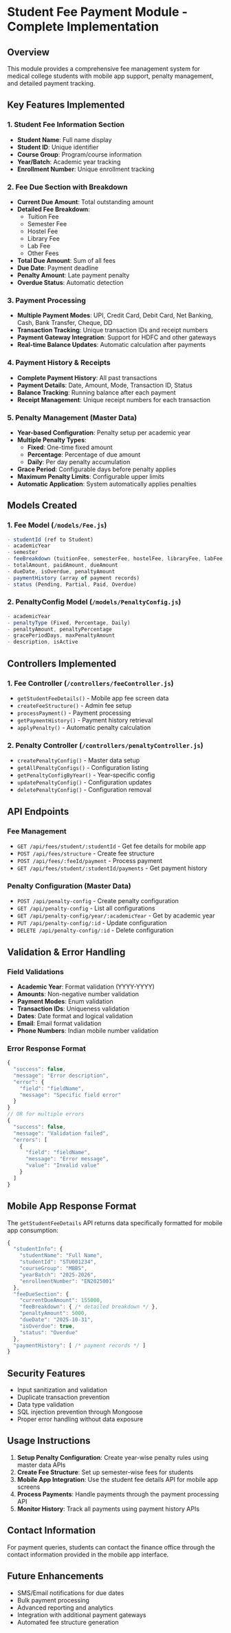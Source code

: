 # Student Fee Payment Module - Complete Implementation

## Overview
This module provides a comprehensive fee management system for medical college students with mobile app support, penalty management, and detailed payment tracking.

## Key Features Implemented

### 1. Student Fee Information Section
- **Student Name**: Full name display
- **Student ID**: Unique identifier
- **Course Group**: Program/course information
- **Year/Batch**: Academic year tracking
- **Enrollment Number**: Unique enrollment tracking

### 2. Fee Due Section with Breakdown
- **Current Due Amount**: Total outstanding amount
- **Detailed Fee Breakdown**:
  - Tuition Fee
  - Semester Fee  
  - Hostel Fee
  - Library Fee
  - Lab Fee
  - Other Fees
- **Total Due Amount**: Sum of all fees
- **Due Date**: Payment deadline
- **Penalty Amount**: Late payment penalty
- **Overdue Status**: Automatic detection

### 3. Payment Processing
- **Multiple Payment Modes**: UPI, Credit Card, Debit Card, Net Banking, Cash, Bank Transfer, Cheque, DD
- **Transaction Tracking**: Unique transaction IDs and receipt numbers
- **Payment Gateway Integration**: Support for HDFC and other gateways
- **Real-time Balance Updates**: Automatic calculation after payments

### 4. Payment History & Receipts
- **Complete Payment History**: All past transactions
- **Payment Details**: Date, Amount, Mode, Transaction ID, Status
- **Balance Tracking**: Running balance after each payment
- **Receipt Management**: Unique receipt numbers for each transaction

### 5. Penalty Management (Master Data)
- **Year-based Configuration**: Penalty setup per academic year
- **Multiple Penalty Types**:
  - **Fixed**: One-time fixed amount
  - **Percentage**: Percentage of due amount
  - **Daily**: Per day penalty accumulation
- **Grace Period**: Configurable days before penalty applies
- **Maximum Penalty Limits**: Configurable upper limits
- **Automatic Application**: System automatically applies penalties

## Models Created

### 1. Fee Model (`/models/Fee.js`)
```javascript
- studentId (ref to Student)
- academicYear 
- semester
- feeBreakdown (tuitionFee, semesterFee, hostelFee, libraryFee, labFee, otherFees)
- totalAmount, paidAmount, dueAmount
- dueDate, isOverdue, penaltyAmount
- paymentHistory (array of payment records)
- status (Pending, Partial, Paid, Overdue)
```

### 2. PenaltyConfig Model (`/models/PenaltyConfig.js`)
```javascript
- academicYear
- penaltyType (Fixed, Percentage, Daily)
- penaltyAmount, penaltyPercentage
- gracePeriodDays, maxPenaltyAmount
- description, isActive
```

## Controllers Implemented

### 1. Fee Controller (`/controllers/feeController.js`)
- `getStudentFeeDetails()` - Mobile app fee screen data
- `createFeeStructure()` - Admin fee setup
- `processPayment()` - Payment processing
- `getPaymentHistory()` - Payment history retrieval
- `applyPenalty()` - Automatic penalty calculation

### 2. Penalty Controller (`/controllers/penaltyController.js`)
- `createPenaltyConfig()` - Master data setup
- `getAllPenaltyConfigs()` - Configuration listing
- `getPenaltyConfigByYear()` - Year-specific config
- `updatePenaltyConfig()` - Configuration updates
- `deletePenaltyConfig()` - Configuration removal

## API Endpoints

### Fee Management
- `GET /api/fees/student/:studentId` - Get fee details for mobile app
- `POST /api/fees/structure` - Create fee structure
- `POST /api/fees/:feeId/payment` - Process payment
- `GET /api/fees/student/:studentId/payments` - Get payment history

### Penalty Configuration (Master Data)
- `POST /api/penalty-config` - Create penalty configuration
- `GET /api/penalty-config` - List all configurations
- `GET /api/penalty-config/year/:academicYear` - Get by academic year
- `PUT /api/penalty-config/:id` - Update configuration
- `DELETE /api/penalty-config/:id` - Delete configuration

## Validation & Error Handling

### Field Validations
- **Academic Year**: Format validation (YYYY-YYYY)
- **Amounts**: Non-negative number validation
- **Payment Modes**: Enum validation
- **Transaction IDs**: Uniqueness validation
- **Dates**: Date format and logical validation
- **Email**: Email format validation
- **Phone Numbers**: Indian mobile number validation

### Error Response Format
```javascript
{
  "success": false,
  "message": "Error description",
  "error": {
    "field": "fieldName",
    "message": "Specific field error"
  }
}
// OR for multiple errors
{
  "success": false, 
  "message": "Validation failed",
  "errors": [
    {
      "field": "fieldName",
      "message": "Error message",
      "value": "Invalid value"
    }
  ]
}
```

## Mobile App Response Format

The `getStudentFeeDetails` API returns data specifically formatted for mobile app consumption:

```javascript
{
  "studentInfo": {
    "studentName": "Full Name",
    "studentId": "STU001234",
    "courseGroup": "MBBS", 
    "yearBatch": "2025-2026",
    "enrollmentNumber": "EN2025001"
  },
  "feeDueSection": {
    "currentDueAmount": 155000,
    "feeBreakdown": { /* detailed breakdown */ },
    "penaltyAmount": 5000,
    "dueDate": "2025-10-31",
    "isOverdue": true,
    "status": "Overdue"
  },
  "paymentHistory": [ /* payment records */ ]
}
```

## Security Features
- Input sanitization and validation
- Duplicate transaction prevention  
- Data type validation
- SQL injection prevention through Mongoose
- Proper error handling without data exposure

## Usage Instructions

1. **Setup Penalty Configuration**: Create year-wise penalty rules using master data APIs
2. **Create Fee Structure**: Set up semester-wise fees for students
3. **Mobile App Integration**: Use the student fee details API for mobile app screens
4. **Process Payments**: Handle payments through the payment processing API
5. **Monitor History**: Track all payments using payment history APIs

## Contact Information
For payment queries, students can contact the finance office through the contact information provided in the mobile app interface.

## Future Enhancements
- SMS/Email notifications for due dates
- Bulk payment processing
- Advanced reporting and analytics
- Integration with additional payment gateways
- Automated fee structure generation